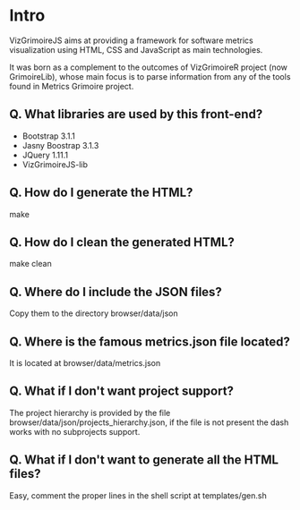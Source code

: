 # Intro 

VizGrimoireJS aims at providing a framework for software metrics visualization using HTML, 
CSS and JavaScript as main technologies.

It was born as a complement to the outcomes of VizGrimoireR project (now GrimoireLib), 
whose main focus is to parse information from any of the tools found in Metrics Grimoire 
project.

## Q. What libraries are used by this front-end?

- Bootstrap 3.1.1
- Jasny Boostrap 3.1.3
- JQuery 1.11.1
- VizGrimoireJS-lib

## Q. How do I generate the HTML?

make

## Q. How do I clean the generated HTML?

make clean

## Q. Where do I include the JSON files?

Copy them to the directory browser/data/json

## Q. Where is the famous metrics.json file located?

It is located at browser/data/metrics.json

## Q. What if I don't want project support?

The project hierarchy is provided by the file browser/data/json/projects_hierarchy.json, if
the file is not present the dash works with no subprojects support.

## Q. What if I don't want to generate all the HTML files?

Easy, comment the proper lines in the shell script at templates/gen.sh

